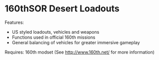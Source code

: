 # 160thSOR Desert Loadouts
Features:

- US styled loadouts, vehicles and weapons
- Functions used in official 160th missions
- General balancing of vehicles for greater immersive gameplay

Requires:
160th modset (See http://www.160th.net/ for more information)
